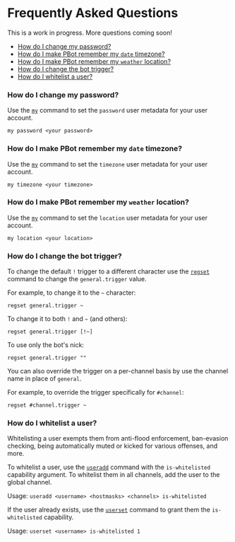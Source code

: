 # Frequently Asked Questions
This is a work in progress. More questions coming soon!

<!-- md-toc-begin -->
  * [How do I change my password?](#how-do-i-change-my-password)
  * [How do I make PBot remember my `date` timezone?](#how-do-i-make-pbot-remember-my-date-timezone)
  * [How do I make PBot remember my `weather` location?](#how-do-i-make-pbot-remember-my-weather-location)
  * [How do I change the bot trigger?](#how-do-i-change-the-bot-trigger)
  * [How do I whitelist a user?](#how-do-i-whitelist-a-user)
<!-- md-toc-end -->

### How do I change my password?
Use the [`my`](Commands.md#my) command to set the `password` user metadata for your
user account.

    my password <your password>

### How do I make PBot remember my `date` timezone?
Use the [`my`](Commands.md#my) command to set the `timezone` user metadata for your
user account.

    my timezone <your timezone>

### How do I make PBot remember my `weather` location?
Use the [`my`](Commands.md#my) command to set the `location` user metadata for your
user account.

    my location <your location>

### How do I change the bot trigger?
To change the default `!` trigger to a different character use the [`regset`](Registry.md#regset)
command to change the `general.trigger` value.

For example, to change it to the `~` character:

    regset general.trigger ~

To change it to both `!` and `~` (and others):

    regset general.trigger [!~]

To use only the bot's nick:

    regset general.trigger ""

You can also override the trigger on a per-channel basis by use the channel name
in place of `general`.

For example, to override the trigger specifically for `#channel`:

    regset #channel.trigger ~

### How do I whitelist a user?
Whitelisting a user exempts them from anti-flood enforcement, ban-evasion checking,
being automatically muted or kicked for various offenses, and more.

To whitelist a user, use the [`useradd`](Admin.md#useradd) command with the
`is-whitelisted` capability argument.  To whitelist them in all channels, add
the user to the global channel.

Usage: `useradd <username> <hostmasks> <channels> is-whitelisted`

If the user already exists, use the [`userset`](Admin.md#userset) command to
grant them the `is-whitelisted` capability.

Usage: `userset <username> is-whitelisted 1`

